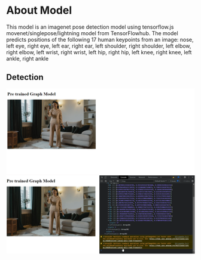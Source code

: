 # About Model
This model is an imagenet pose detection model using tensorflow.js movenet/singlepose/lightning model from TensorFlowhub. 
The model predicts positions of the following 17 human keypoints from an image: nose, left eye, right eye, left ear, right ear, left shoulder, right shoulder, left elbow, right elbow, left wrist, right wrist, left hip, right hip, left knee, right knee, left ankle, right ankle

## Detection
![pose](./assets/pose.png)
![pose details](./assets/pose%20details.png)